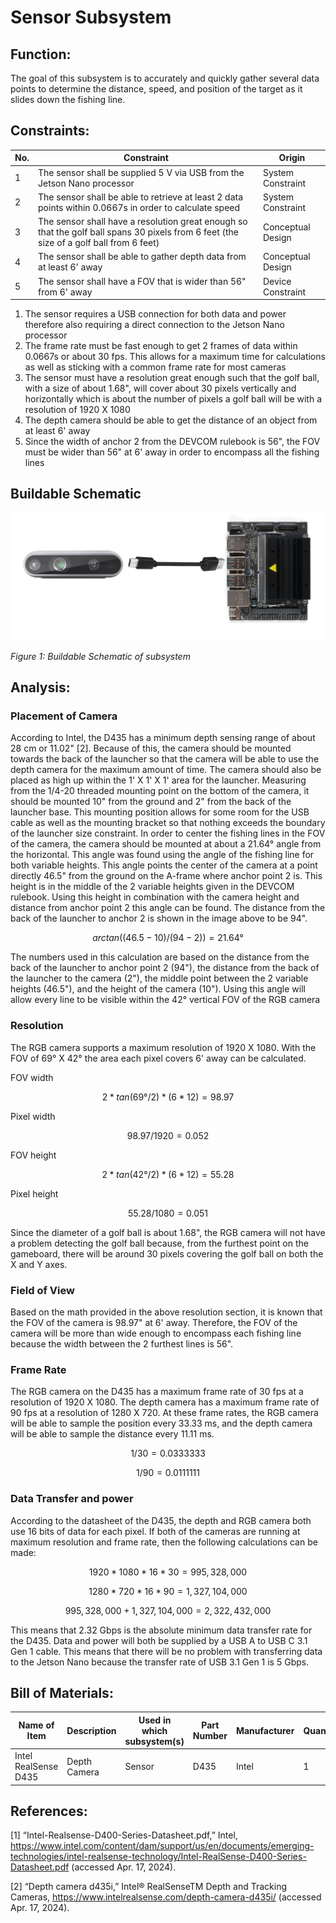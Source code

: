 
# Sensor Subsystem

## **Function:**

The goal of this subsystem is to accurately and quickly gather several data points to determine the
distance, speed, and position of the target as it slides down the fishing line.

## **Constraints:**

| No. | Constraint                                                                                                                                    | Origin            |
| --- | --------------------------------------------------------------------------------------------------------------------------------------------- | ----------------- |
| 1   | The sensor shall be supplied 5 V via USB from the Jetson Nano processor                                                                       | System Constraint |
| 2   | The sensor shall be able to retrieve at least 2 data points within 0.0667s in order to calculate speed                                        | System Constraint |
| 3   | The sensor shall have a resolution great enough so that the golf ball spans 30 pixels from 6 feet (the size of a golf ball from 6 feet)       | Conceptual Design |
| 4   | The sensor shall be able to gather depth data from at least 6' away                                                                           | Conceptual Design |
| 5   | The sensor shall have a FOV that is wider than 56" from 6' away                                                                               | Device Constraint |

1. The sensor requires a USB connection for both data and power therefore also requiring a direct connection to the Jetson Nano processor
2. The frame rate must be fast enough to get 2 frames of data within 0.0667s or about 30 fps. This allows for a maximum time for calculations as well as sticking with a common frame rate for most cameras
3. The sensor must have a resolution great enough such that the golf ball, with a size of about 1.68", will cover about 30 pixels vertically and horizontally which is about the number of pixels a golf ball will be with a resolution of 1920 X 1080
4. The depth camera should be able to get the distance of an object from at least 6' away
5. Since the width of anchor 2 from the DEVCOM rulebook is 56", the FOV must be wider than 56" at 6' away in order to encompass all the fishing lines

## **Buildable Schematic**

![Schematic](../Images/Sensor_subsystem/schematic.png)

*Figure 1: Buildable Schematic of subsystem*

## **Analysis:**

### **Placement of Camera**

According to Intel, the D435 has a minimum depth sensing range of about 28 cm or 11.02" [2]. Because of this, the camera should be mounted towards the back of the launcher so that the camera will be able to use the depth camera for the maximum amount of time. The camera should also be placed as high up within the 1' X 1' X 1' area for the launcher. Measuring from the 1/4-20 threaded mounting point on the bottom of the camera, it should be mounted 10" from the ground and 2" from the back of the launcher base. This mounting position allows for some room for the USB cable as well as the mounting bracket so that nothing exceeds the boundary of the launcher size constraint. In order to center the fishing lines in the FOV of the camera, the camera should be mounted at about a 21.64° angle from the horizontal. This angle was found using the angle of the fishing line for both variable heights. This angle points the center of the camera at a point directly 46.5" from the ground on the A-frame where anchor point 2 is. This height is in the middle of the 2 variable heights given in the DEVCOM rulebook. Using this height in combination with the camera height and distance from anchor point 2 this angle can be found. The distance from the back of the launcher to anchor 2 is shown in the image above to be 94".

~~~ math

arctan((46.5 - 10) / (94 - 2)) = 21.64°

~~~

The numbers used in this calculation are based on the distance from the back of the launcher to anchor point 2 (94"), the distance from the back of the launcher to the camera (2"), the middle point between the 2 variable heights (46.5"), and the height of the camera (10"). Using this angle will allow every line to be visible within the 42° vertical FOV of the RGB camera

### **Resolution**

The RGB camera supports a maximum resolution of 1920 X 1080. With the FOV of 69° X 42° the area each pixel covers 6' away can be calculated.

FOV width

~~~ math

2 * tan(69° / 2) * (6 * 12) = 98.97

~~~

Pixel width

~~~ math

98.97 / 1920 = 0.052

~~~

FOV height

~~~ math

2 * tan(42° / 2) * (6 * 12) = 55.28

~~~

Pixel height

~~~ math

55.28 / 1080 = 0.051

~~~

Since the diameter of a golf ball is about 1.68", the RGB camera will not have a problem detecting the golf ball because, from the furthest point on the gameboard, there will be around 30 pixels covering the golf ball on both the X and Y axes.

### **Field of View**

Based on the math provided in the above resolution section, it is known that the FOV of the camera is 98.97" at 6' away. Therefore, the FOV of the camera will be more than wide enough to encompass each fishing line because the width between the 2 furthest lines is 56".



### **Frame Rate**

The RGB camera on the D435 has a maximum frame rate of 30 fps at a resolution of 1920 X 1080. The depth camera has a maximum frame rate of 90 fps at a resolution of 1280 X 720. At these frame rates, the RGB camera will be able to sample the position every 33.33 ms, and the depth camera will be able to sample the distance every 11.11 ms.

~~~ math

1 / 30 = 0.0333333

~~~

~~~ math

1 / 90 = 0.0111111

~~~

### **Data Transfer and power**

According to the datasheet of the D435, the depth and RGB camera both use 16 bits of data for each pixel. If both of the cameras are running at maximum resolution and frame rate, then the following calculations can be made:

~~~ math

1920 * 1080 * 16 * 30 = 995,328,000

~~~

~~~ math

1280 * 720 * 16 * 90 = 1,327,104,000

~~~

~~~ math

995,328,000 + 1,327,104,000 = 2,322,432,000

~~~

This means that 2.32 Gbps is the absolute minimum data transfer rate for the D435. Data and power will both be supplied by a USB A to USB C 3.1 Gen 1 cable. This means that there will be no problem with transferring data to the Jetson Nano because the transfer rate of USB 3.1 Gen 1 is 5 Gbps.

<!--### **Illumination**-->



## **Bill of Materials:**

| Name of Item         | Description  | Used in which subsystem(s) | Part Number      | Manufacturer            | Quantity | Price      | Total   |
| -------------------- | ------------ | -------------------------- | ---------------- | ----------------------- | -------- | ---------- | ------- |
| Intel RealSense D435 | Depth Camera | Sensor                     | D435             | Intel                   | 1        | $304.07    | $304.07 |

## **References:**

[1] “Intel-Realsense-D400-Series-Datasheet.pdf,” Intel, https://www.intel.com/content/dam/support/us/en/documents/emerging-technologies/intel-realsense-technology/Intel-RealSense-D400-Series-Datasheet.pdf (accessed Apr. 17, 2024). 

[2] “Depth camera d435i,” Intel® RealSenseTM Depth and Tracking Cameras, https://www.intelrealsense.com/depth-camera-d435i/ (accessed Apr. 17, 2024). 
